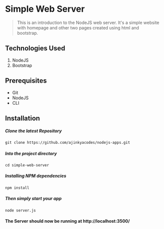 # Simple Web Server
> This is an introduction to the NodeJS web server. It's a simple website with homepage and other two pages created using html and bootstrap.

## Technologies Used
1.  NodeJS
2.  Bootstrap

## Prerequisites
- Git
- NodeJS
- CLI

## Installation

##### Clone the latest Repository

`git clone https://github.com/ajinkyacodes/nodejs-apps.git`

##### Into the project directory

`cd simple-web-server`

##### Installing NPM dependencies

`npm install`

##### Then simply start your app

`node server.js`

#### The Server should now be running at http://localhost:3500/ 